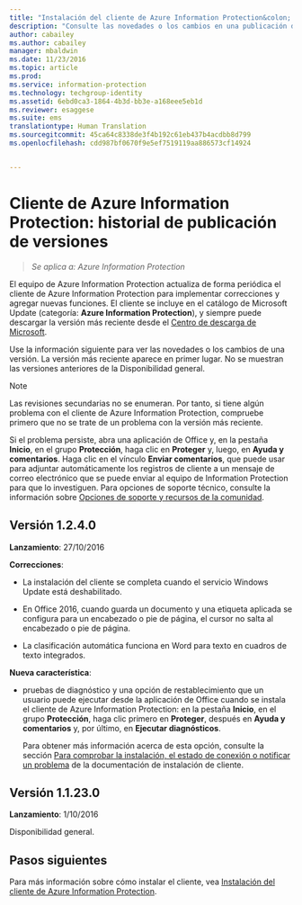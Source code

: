 ```yaml
---
title: "Instalación del cliente de Azure Information Protection&colon; Historial de publicación de versiones | Azure Information Protection"
description: "Consulte las novedades o los cambios en una publicación del cliente de Azure Information Protection para Windows."
author: cabailey
ms.author: cabailey
manager: mbaldwin
ms.date: 11/23/2016
ms.topic: article
ms.prod: 
ms.service: information-protection
ms.technology: techgroup-identity
ms.assetid: 6ebd0ca3-1864-4b3d-bb3e-a168eee5eb1d
ms.reviewer: esaggese
ms.suite: ems
translationtype: Human Translation
ms.sourcegitcommit: 45ca64c8338de3f4b192c61eb437b4acdbb8d799
ms.openlocfilehash: cdd987bf0670f9e5ef7519119aa886573cf14924


---
```


# <a name="azure-information-protection-client-version-release-history"></a>Cliente de Azure Information Protection: historial de publicación de versiones

>*Se aplica a: Azure Information Protection*

El equipo de Azure Information Protection actualiza de forma periódica el cliente de Azure Information Protection para implementar correcciones y agregar nuevas funciones. El cliente se incluye en el catálogo de Microsoft Update (categoría: **Azure Information Protection**), y siempre puede descargar la versión más reciente desde el [Centro de descarga de Microsoft](https://www.microsoft.com/en-us/download/details.aspx?id=53018).

Use la información siguiente para ver las novedades o los cambios de una versión. La versión más reciente aparece en primer lugar. No se muestran las versiones anteriores de la Disponibilidad general. 

> [!NOTE]
> Las revisiones secundarias no se enumeran. Por tanto, si tiene algún problema con el cliente de Azure Information Protection, compruebe primero que no se trate de un problema con la versión más reciente.
>  
> Si el problema persiste, abra una aplicación de Office y, en la pestaña **Inicio**, en el grupo **Protección**, haga clic en **Proteger** y, luego, en **Ayuda y comentarios**. Haga clic en el vínculo **Enviar comentarios**, que puede usar para adjuntar automáticamente los registros de cliente a un mensaje de correo electrónico que se puede enviar al equipo de Information Protection para que lo investiguen. Para opciones de soporte técnico, consulte la información sobre [Opciones de soporte y recursos de la comunidad](../get-started/information-support.md#support-options-and-community-resources).

## <a name="version-1240"></a>Versión 1.2.4.0

**Lanzamiento**: 27/10/2016

**Correcciones**:

- La instalación del cliente se completa cuando el servicio Windows Update está deshabilitado.

- En Office 2016, cuando guarda un documento y una etiqueta aplicada se configura para un encabezado o pie de página, el cursor no salta al encabezado o pie de página.

- La clasificación automática funciona en Word para texto en cuadros de texto integrados.

**Nueva característica**:

- pruebas de diagnóstico y una opción de restablecimiento que un usuario puede ejecutar desde la aplicación de Office cuando se instala el cliente de Azure Information Protection: en la pestaña **Inicio**, en el grupo **Protección**, haga clic primero en **Proteger**, después en **Ayuda y comentarios** y, por último, en **Ejecutar diagnósticos**. 

    Para obtener más información acerca de esta opción, consulte la sección [Para comprobar la instalación, el estado de conexión o notificar un problema](info-protect-client.md#to-verify-installation-connection-status-or-report-a-problem) de la documentación de instalación de cliente.

## <a name="version-11230"></a>Versión 1.1.23.0

**Lanzamiento**: 1/10/2016

Disponibilidad general.

## <a name="next-steps"></a>Pasos siguientes

Para más información sobre cómo instalar el cliente, vea [Instalación del cliente de Azure Information Protection](info-protect-client.md).



<!--HONumber=Nov16_HO4-->


